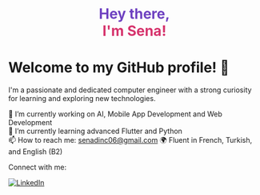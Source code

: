 <h1 align="center">
  <span style="color:#6f42c1;">Hey there,</span> <br/>
  <span style="color:#d6336c;">I'm Sena!</span>
</h1>

# Welcome to my GitHub profile! 👋

I'm a passionate and dedicated computer engineer with a strong curiosity for learning and exploring new technologies.

🔭 I’m currently working on AI, Mobile App Development and Web Development  
🌱 I’m currently learning advanced Flutter and Python  
📫 How to reach me: senadinc06@gmail.com 
🌍 Fluent in French, Turkish, and  English (B2)  

Connect with me:

[![LinkedIn](https://cdn-icons-png.flaticon.com/24/174/174857.png)](https://www.linkedin.com/in/rabiasenadinc/)




